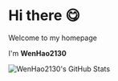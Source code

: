 # Hi there 😋  

Welcome to my homepage  

I'm **WenHao2130**

![WenHao2130's GitHub Stats](https://github-readme-stats.vercel.app/api?username=WenHao2130)  
